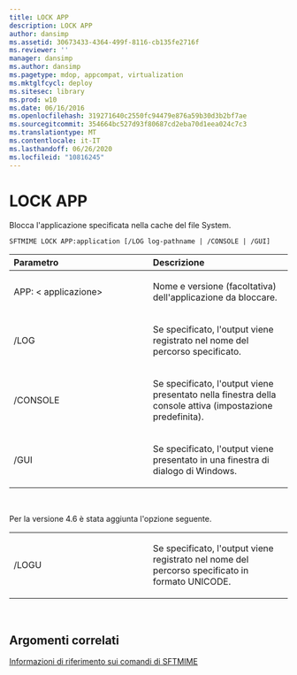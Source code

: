 ```yaml
---
title: LOCK APP
description: LOCK APP
author: dansimp
ms.assetid: 30673433-4364-499f-8116-cb135fe2716f
ms.reviewer: ''
manager: dansimp
ms.author: dansimp
ms.pagetype: mdop, appcompat, virtualization
ms.mktglfcycl: deploy
ms.sitesec: library
ms.prod: w10
ms.date: 06/16/2016
ms.openlocfilehash: 319271640c2550fc94479e876a59b30d3b2bf7ae
ms.sourcegitcommit: 354664bc527d93f80687cd2eba70d1eea024c7c3
ms.translationtype: MT
ms.contentlocale: it-IT
ms.lasthandoff: 06/26/2020
ms.locfileid: "10816245"
---
```

# LOCK APP


Blocca l'applicazione specificata nella cache del file System.

`SFTMIME LOCK APP:application [/LOG log-pathname | /CONSOLE | /GUI]`

<table>
<colgroup>
<col width="50%" />
<col width="50%" />
</colgroup>
<thead>
<tr class="header">
<th align="left">Parametro</th>
<th align="left">Descrizione</th>
</tr>
</thead>
<tbody>
<tr class="odd">
<td align="left"><p>APP: &lt; applicazione&gt;</p></td>
<td align="left"><p>Nome e versione (facoltativa) dell'applicazione da bloccare.</p></td>
</tr>
<tr class="even">
<td align="left"><p>/LOG</p></td>
<td align="left"><p>Se specificato, l'output viene registrato nel nome del percorso specificato.</p></td>
</tr>
<tr class="odd">
<td align="left"><p>/CONSOLE</p></td>
<td align="left"><p>Se specificato, l'output viene presentato nella finestra della console attiva (impostazione predefinita).</p></td>
</tr>
<tr class="even">
<td align="left"><p>/GUI</p></td>
<td align="left"><p>Se specificato, l'output viene presentato in una finestra di dialogo di Windows.</p></td>
</tr>
</tbody>
</table>

 

Per la versione 4.6 è stata aggiunta l'opzione seguente.

<table>
<colgroup>
<col width="50%" />
<col width="50%" />
</colgroup>
<tbody>
<tr class="odd">
<td align="left"><p>/LOGU</p></td>
<td align="left"><p>Se specificato, l'output viene registrato nel nome del percorso specificato in formato UNICODE.</p></td>
</tr>
</tbody>
</table>

 

## Argomenti correlati


[Informazioni di riferimento sui comandi di SFTMIME](sftmime--command-reference.md)

 

 





